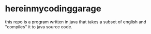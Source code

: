 # hereinmycodinggarage
this repo is a program written in java that takes a subset of english and "compiles" it to java source code.